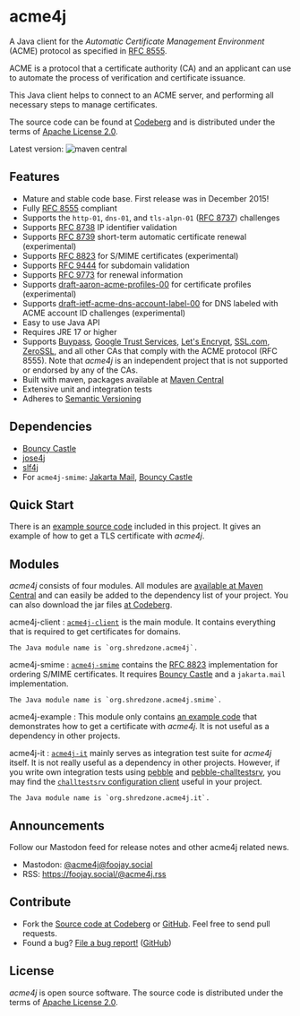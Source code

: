 # acme4j

A Java client for the _Automatic Certificate Management Environment_ (ACME) protocol as specified in [RFC 8555](https://tools.ietf.org/html/rfc8555).

ACME is a protocol that a certificate authority (CA) and an applicant can use to automate the process of verification and certificate issuance.

This Java client helps to connect to an ACME server, and performing all necessary steps to manage certificates.

The source code can be found at [Codeberg](https://codeberg.org/shred/acme4j) and is distributed under the terms of [Apache License 2.0](http://www.apache.org/licenses/LICENSE-2.0).

Latest version: ![maven central](https://shredzone.org/maven-central/org.shredzone.acme4j/acme4j/badge.svg)

## Features

* Mature and stable code base. First release was in December 2015!
* Fully [RFC 8555](https://tools.ietf.org/html/rfc8555) compliant
* Supports the `http-01`, `dns-01`, and `tls-alpn-01` ([RFC 8737](https://tools.ietf.org/html/rfc8737)) challenges
* Supports [RFC 8738](https://tools.ietf.org/html/rfc8738) IP identifier validation
* Supports [RFC 8739](https://tools.ietf.org/html/rfc8739) short-term automatic certificate renewal (experimental)
* Supports [RFC 8823](https://tools.ietf.org/html/rfc8823) for S/MIME certificates (experimental)
* Supports [RFC 9444](https://tools.ietf.org/html/rfc9444) for subdomain validation
* Supports [RFC 9773](https://tools.ietf.org/html/rfc9773) for renewal information
* Supports [draft-aaron-acme-profiles-00](https://www.ietf.org/archive/id/draft-aaron-acme-profiles-00.html) for certificate profiles (experimental)
* Supports [draft-ietf-acme-dns-account-label-00](https://datatracker.ietf.org/doc/draft-ietf-acme-dns-account-label/) for DNS labeled with ACME account ID challenges (experimental)
* Easy to use Java API
* Requires JRE 17 or higher
* Supports [Buypass](https://buypass.com/), [Google Trust Services](https://pki.goog/), [Let's Encrypt](https://letsencrypt.org/), [SSL.com](https://www.ssl.com/), [ZeroSSL](https://zerossl.com/), and all other CAs that comply with the ACME protocol (RFC 8555). Note that _acme4j_ is an independent project that is not supported or endorsed by any of the CAs.
* Built with maven, packages available at [Maven Central](http://search.maven.org/#search|ga|1|g%3A%22org.shredzone.acme4j%22)
* Extensive unit and integration tests
* Adheres to [Semantic Versioning](https://semver.org/)

## Dependencies

* [Bouncy Castle](https://www.bouncycastle.org/)
* [jose4j](https://bitbucket.org/b_c/jose4j/wiki/Home)
* [slf4j](http://www.slf4j.org/)
* For `acme4j-smime`: [Jakarta Mail](https://eclipse-ee4j.github.io/mail/), [Bouncy Castle](https://www.bouncycastle.org/)

## Quick Start

There is an [example source code](example.md) included in this project. It gives an example of how to get a TLS certificate with _acme4j_.

## Modules

_acme4j_ consists of four modules. All modules are [available at Maven Central](https://mvnrepository.com/artifact/org.shredzone.acme4j) and can easily be added to the dependency list of your project. You can also download the jar files [at Codeberg](https://codeberg.org/shred/acme4j/releases/latest).

acme4j-client
:   [`acme4j-client`](https://mvnrepository.com/artifact/org.shredzone.acme4j/acme4j-client/latest) is the main module. It contains everything that is required to get certificates for domains.

    The Java module name is `org.shredzone.acme4j`.

acme4j-smime
:   [`acme4j-smime`](https://mvnrepository.com/artifact/org.shredzone.acme4j/acme4j-smime/latest) contains the [RFC 8823](https://tools.ietf.org/html/rfc8823) implementation for ordering S/MIME certificates. It requires [Bouncy Castle](https://www.bouncycastle.org/java.html) and a `jakarta.mail` implementation.

    The Java module name is `org.shredzone.acme4j.smime`.

acme4j-example
:   This module only contains [an example code](example.md) that demonstrates how to get a certificate with _acme4j_. It is not useful as a dependency in other projects.

acme4j-it
:   [`acme4j-it`](https://mvnrepository.com/artifact/org.shredzone.acme4j/acme4j-it/latest) mainly serves as integration test suite for _acme4j_ itself. It is not really useful as a dependency in other projects. However, if you write own integration tests using [pebble](https://github.com/letsencrypt/pebble) and [pebble-challtestsrv](https://hub.docker.com/r/letsencrypt/pebble-challtestsrv), you may find the [`challtestsrv` configuration client](acme4j-it/apidocs/org.shredzone.acme4j.it/org/shredzone/acme4j/it/BammBammClient.html) useful in your project.

    The Java module name is `org.shredzone.acme4j.it`.

## Announcements

Follow our Mastodon feed for release notes and other acme4j related news.

* Mastodon: <a href="https://foojay.social/@acme4j" rel="me">@acme4j@foojay.social</a>
* RSS: https://foojay.social/@acme4j.rss

## Contribute

* Fork the [Source code at Codeberg](https://codeberg.org/shred/acme4j) or [GitHub](https://github.com/shred/acme4j). Feel free to send pull requests.
* Found a bug? [File a bug report!](https://codeberg.org/shred/acme4j/issues) ([GitHub](https://github.com/shred/acme4j/issues))

## License

_acme4j_ is open source software. The source code is distributed under the terms of [Apache License 2.0](http://www.apache.org/licenses/LICENSE-2.0).

